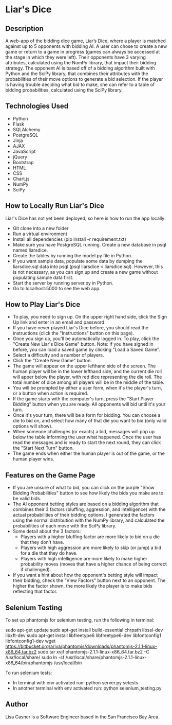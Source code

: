 # Liar's Dice

## Description

A web-app of the bidding dice game, Liar’s Dice, where a player is matched against up to 5 opponents with bidding AI. A user can chose to create a new game or return to a game in progress (games can always be accessed at the stage in which they were left). Their opponents have 3 varying attributes, calculated using the NumPy library, that impact their bidding strategy. The opponent AI is based off of a bidding algorithm built with Python and the SciPy library, that combines their attributes with the probabilities of their move options to generate a bid selection. If the player is having trouble deciding what bid to make, she can refer to a table of bidding probabilities, calculated using the SciPy library.

## Technologies Used

* Python
* Flask
* SQLAlchemy
* PostgreSQL
* Jinja
* AJAX
* JavaScript
* jQuery
* Bootstrap
* HTML 
* CSS 
* Chart.js
* NumPy
* SciPy

## How to Locally Run Liar's Dice
Liar's Dice has not yet been deployed, so here is how to run the app locally:

* Git clone into a new folder
* Run a virtual environment
* Install all dependencies (pip install -r requirement.txt)
* Make sure you have PostgreSQL running. Create a new database in psql named liarsdice.
* Create the tables by running the model.py file in Python.
* If you want sample data, populate some data by dumping the liarsdice.sql data into psql (psql liarsdice < liarsdice.sql). However, this is not necessary, as you can sign up and create a new game without populating sample data first.
* Start the server by running server.py in Python.
* Go to localhost:5000 to see the web app.

## How to Play Liar's Dice
* To play, you need to sign up. On the upper right hand side, click the Sign Up link and enter in an email and password.
* If you have never played Liar's Dice before, you should read the instructions (click the "Instructions" button on this page).
* Once you sign up, you'll be automatically logged in. To play, click the "Create New Liar's Dice Game" button. Note: if you have signed in before, you can load a saved game by clicking "Load a Saved Game".
* Select a difficulty and a number of players.
* Click the "Create New Game" button.
* The game will appear on the upper lefthand side of the screen. The human player will be in the lower lefthand side, and the current die roll will apper below the player, with red dice representing the die roll. The total number of dice among all players will be in the middle of the table.
* You will be prompted by either a user form, when it's the player's turn, or a button when action is required.
* If the game starts with the computer's turn, press the "Start Player Bidding" button when you are ready. All opponents will bid until it's your turn.
* Once it's your turn, there will be a form for bidding. You can choose a die to bid on, and select how many of that die you want to bid (only valid options will show).
* When someone challenges (or exacts) a bid, messages will pop up below the table informing the user what happened. Once the user has read the messages and is ready to start the next round, they can click the "Start Next Turn" button.
* The game ends when either the human player is out of the game, or the human player wins.

## Features on the Game Page
* If you are unsure of what to bid, you can click on the purple "Show Bidding Probabilities" button to see how likely the bids you make are to be valid bids.
* The AI opponent betting styles are based on a bidding algorithm that combines their 3 factors (bluffing, aggression, and intelligence) with the actual probabilities of their bidding options. I generated the factors using the normal distribution with the NumPy library, and calculated the probabilities of each move with the SciPy library.
* Some detail about the 3 factors:
    * Players with a higher bluffing factor are more likely to bid on a die that they don't have.
    * Players with high aggression are more likely to skip (or jump) a bid for a die that they do have.
    * Players with high intelligence are more likely to make higher probability moves (moves that have a higher chance of being correct if challenged).
* If you want a hint about how the opponent's betting style will impact their bidding, check the "View Factors" button next to an opponent. The higher the factor shown, the more likely the player is to make bids reflecting that factor.

## Selenium Testing
To set up phantomjs for selenium testing, run the following in terminal:

sudo apt-get update
sudo apt-get install build-essential chrpath libssl-dev libxft-dev
sudo apt-get install libfreetype6 libfreetype6-dev libfontconfig1 libfontconfig1-dev
wget https://bitbucket.org/ariya/phantomjs/downloads/phantomjs-2.1.1-linux-x86_64.tar.bz2
sudo tar xvjf phantomjs-2.1.1-linux-x86_64.tar.bz2 -C /usr/local/share/
sudo ln -sf /usr/local/share/phantomjs-2.1.1-linux-x86_64/bin/phantomjs /usr/local/bin

To run selenium tests:
* In terminal with env activated run: python server.py setests
* In another terminal with env activated run: python selenium_testing.py 

## Author
Lisa Casner is a Software Engineer based in the San Francisco Bay Area.
